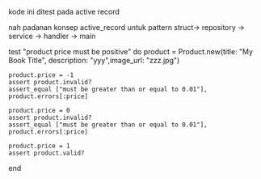kode ini  ditest pada active record

nah padanan konsep active_record untuk pattern
struct-> repository -> service -> handler -> main

test "product price must be positive" do
 	product = Product.new(title: "My Book Title", description: "yyy",image_url: "zzz.jpg")

 	product.price = -1
 	assert product.invalid?
 	assert_equal ["must be greater than or equal to 0.01"],
 	product.errors[:price]

 	product.price = 0
 	assert product.invalid?
 	assert_equal ["must be greater than or equal to 0.01"],
 	product.errors[:price]

 	product.price = 1
 	assert product.valid?
end
